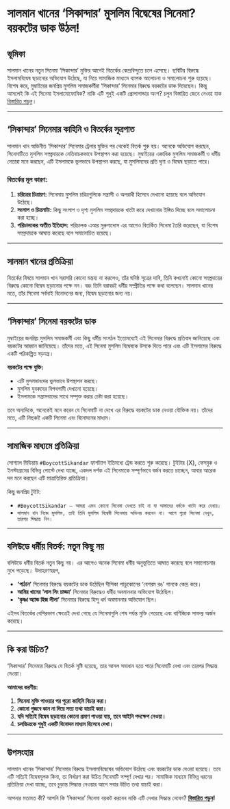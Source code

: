 # সালমান খানের ‘সিকান্দার’ মুসলিম বিদ্বেষের সিনেমা? বয়কটের ডাক উঠল!

## ভূমিকা
সালমান খানের নতুন সিনেমা ‘সিকান্দার’ মুক্তির আগেই বিতর্কের কেন্দ্রবিন্দুতে চলে এসেছে। ছবিটির বিরুদ্ধে ইসলামবিদ্বেষ ছড়ানোর অভিযোগ উঠেছে, যা নিয়ে সামাজিক মাধ্যমে ব্যাপক আলোচনা ও সমালোচনা শুরু হয়েছে। বিশেষ করে, মুম্বাইয়ের জনপ্রিয় মুসলিম সমাজকর্মীরা ‘সিকান্দার’ সিনেমার বিরুদ্ধে বয়কটের ডাক দিয়েছেন। কিন্তু আসলেই কি এই সিনেমা ইসলামোফোবিক? নাকি এটি শুধুই একটি প্রোপাগান্ডার অংশ? চলুন বিস্তারিত জেনে নেওয়া যাক [বিস্তারিত পড়ুন](https://www.tothyoit.com/2025/04/Salman-Khan-Sikander-movie.html)।

---

## ‘সিকান্দার’ সিনেমার কাহিনি ও বিতর্কের সূত্রপাত

সালমান খান অভিনীত ‘সিকান্দার’ সিনেমার ট্রেলার মুক্তির পর থেকেই বিতর্ক শুরু হয়। অনেকে অভিযোগ করছেন, সিনেমাটিতে মুসলিম সম্প্রদায়কে নেতিবাচকভাবে উপস্থাপন করা হয়েছে। মুম্বাইয়ের একাধিক মুসলিম সমাজকর্মী ও ধর্মীয় নেতারা মনে করছেন, এটি ইসলামকে ভুলভাবে উপস্থাপন করছে, যা মুসলিমদের প্রতি ঘৃণা ও বিদ্বেষ ছড়াতে পারে।

### বিতর্কের মূল কারণ:
1. **চরিত্রের চিত্রায়ণ:** সিনেমায় মুসলিম চরিত্রগুলিকে সন্ত্রাসী ও অপরাধী হিসেবে দেখানো হয়েছে বলে অভিযোগ উঠেছে।
2. **সংলাপ ও চিত্রনাট্য:** কিছু সংলাপ ও দৃশ্য মুসলিম সম্প্রদায়কে খাটো করে দেখানোর ইঙ্গিত দিচ্ছে বলে সমালোচনা করা হচ্ছে।
3. **পরিচালকের অতীত ইতিহাস:** পরিচালক এআর মুরুগাদোস এর আগেও বিতর্কিত সিনেমা তৈরি করেছেন, যা বিশেষ সম্প্রদায়কে আঘাত করেছে বলে সমালোচিত হয়েছে।

---

## সালমান খানের প্রতিক্রিয়া

বিতর্কের বিষয়ে সালমান খান সরাসরি কোনো মন্তব্য না করলেও, তাঁর ঘনিষ্ঠ সূত্রের দাবি, তিনি কখনোই কোনো সম্প্রদায়ের বিরুদ্ধে কোনো বিদ্বেষ ছড়ানোর পক্ষে নন। বরং তিনি বরাবরই ধর্মীয় সম্প্রীতির পক্ষে কথা বলেছেন। সালমান খানের মতে, তাঁর সিনেমা সর্বদাই বিনোদনের জন্য, বিদ্বেষ ছড়ানোর জন্য নয়।

---

## ‘সিকান্দার’ সিনেমা বয়কটের ডাক

মুম্বাইয়ের জনপ্রিয় মুসলিম সমাজকর্মী এবং কিছু ধর্মীয় সংগঠন ইতোমধ্যেই এই সিনেমার বিরুদ্ধে প্রতিবাদ জানিয়েছে এবং বয়কটের আহ্বান জানিয়েছে। তাঁদের মতে, এই সিনেমা মুসলিম বিদ্বেষকে উসকে দিতে পারে এবং এটি ইসলামের বিরুদ্ধে একটি পরিকল্পিত ষড়যন্ত্র।

**বয়কটের পক্ষে যুক্তি:**
- এটি মুসলমানদের ভুলভাবে উপস্থাপন করছে।
- মুসলিম যুবকদের বিপথগামী দেখানো হয়েছে।
- ইসলামকে সন্ত্রাসবাদের সাথে সম্পৃক্ত করার চেষ্টা করা হয়েছে।

তবে অন্যদিকে, অনেকেই মনে করেন যে সিনেমাটি না দেখে এর বিরুদ্ধে বয়কটের ডাক দেওয়া যৌক্তিক নয়। তাঁদের মতে, এটি নিছকই একটি সিনেমা এবং বিনোদনের মাধ্যম।

---

## সামাজিক মাধ্যমে প্রতিক্রিয়া

সোশ্যাল মিডিয়ায় `#BoycottSikandar` হ্যাশট্যাগ ইতিমধ্যে ট্রেন্ড করতে শুরু করেছে। টুইটার (X), ফেসবুক ও ইনস্টাগ্রামের বিভিন্ন পোস্টে দেখা যাচ্ছে, একদল দর্শক এই সিনেমাকে সম্পূর্ণভাবে বর্জন করতে চাচ্ছেন, আবার আরেক দল মনে করছেন এটি মাত্রাতিরিক্ত প্রতিক্রিয়া।

কিছু জনপ্রিয় টুইট:
- `#BoycottSikandar – আমরা এমন কোনো সিনেমা দেখতে চাই না যা আমাদের ধর্মকে খাটো করে দেখায়।`
- `সালমান খান নিজে মুসলিম, তাই তিনি মুসলিম বিদ্বেষী সিনেমায় অভিনয় করবেন না। আগে পুরো সিনেমা দেখুন, তারপর সিদ্ধান্ত নিন।`

---

## বলিউডে ধর্মীয় বিতর্ক: নতুন কিছু নয়

বলিউডে ধর্মীয় বিতর্ক নতুন কিছু নয়। এর আগেও অনেক সিনেমা ধর্মীয় অনুভূতিতে আঘাত করেছে বলে সমালোচনার মুখে পড়েছে। উদাহরণস্বরূপ,

- **‘পাঠান’** সিনেমার বিরুদ্ধে বয়কটের ডাক উঠেছিল দীপিকা পাড়ুকোনের ‘বেশরম রঙ’ গানকে কেন্দ্র করে।
- **আমির খানের ‘লাল সিং চাড্ডা’** সিনেমার বিরুদ্ধেও ধর্মীয় অবমাননার অভিযোগ উঠেছিল।
- **‘কৃষ্ণা অ্যান্ড হিজ লীলা’** সিনেমার বিরুদ্ধে হিন্দু ধর্ম অবমাননার অভিযোগ ছিল।

এইসব বিতর্কের বেশিরভাগ ক্ষেত্রেই দেখা গেছে যে সিনেমাগুলি শেষ পর্যন্ত মুক্তি পেয়েছে এবং বাণিজ্যিক সাফল্য অর্জন করেছে।

---

## কি করা উচিত?

‘সিকান্দার’ সিনেমার বিরুদ্ধে যে বিতর্ক সৃষ্টি হয়েছে, তার আসল সমাধান হতে পারে সিনেমাটি দেখা এবং তারপর সিদ্ধান্ত নেওয়া। 

**আমাদের করণীয়:**
1. **সিনেমা মুক্তি পাওয়ার পর পুরো কাহিনি বিচার করা।**
2. **কোনো গুজবে কান না দিয়ে সত্য তথ্য যাচাই করা।**
3. **যদি সত্যিই বিদ্বেষ ছড়ানোর কোনো প্রমাণ পাওয়া যায়, তবে আইনি পদক্ষেপ নেওয়া।**
4. **চলচ্চিত্রকে শুধুই একটি বিনোদন মাধ্যম হিসেবে দেখা।**

---

## উপসংহার

সালমান খানের ‘সিকান্দার’ সিনেমার বিরুদ্ধে ইসলামবিদ্বেষের অভিযোগ উঠেছে এবং বয়কটের ডাক দেওয়া হয়েছে। তবে এটি সত্যিই বিদ্বেষমূলক কিনা, তা নির্ধারণ করা উচিত সিনেমাটি সম্পূর্ণ দেখার পর। সামাজিক মাধ্যমে বিভিন্ন ধরনের প্রতিক্রিয়া দেখা যাচ্ছে, তবে চূড়ান্ত সিদ্ধান্ত নেওয়ার আগে সবার উচিত তথ্য যাচাই করা।

আপনার মতামত কী? আপনি কি ‘সিকান্দার’ সিনেমা বয়কট করবেন নাকি এটি দেখার সিদ্ধান্ত নেবেন? **[বিস্তারিত পড়ুন](https://www.tothyoit.com/2025/04/Salman-Khan-Sikander-movie.html)!**

